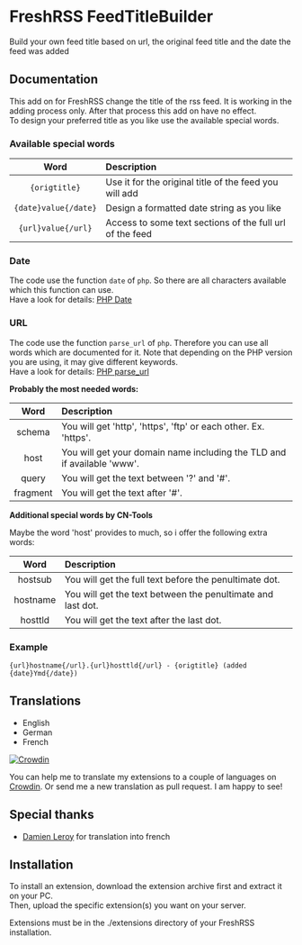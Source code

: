 # FreshRSS FeedTitleBuilder
Build your own feed title based on url, the original feed title and the date the feed was added

## Documentation

This add on for FreshRSS change the title of the rss feed. It is working in the adding process only. After that process this add on have no effect.\
To design your preferred title as you like use the available special words.

### Available special words

| Word | Description |
| :---: | :--- |
| `{origtitle}` | Use it for the original title of the feed you will add |
| `{date}value{/date}` | Design a formatted date string as you like |
| `{url}value{/url}` | Access to some text sections of the full url of the feed |

### Date

The code use the function `date` of `php`. So there are all characters available which this function can use.\
Have a look for details: [PHP Date](https://www.php.net/manual/en/function.date.php)

### URL

The code use the function `parse_url` of `php`. Therefore you can use all words which are documented for it. Note that depending on the PHP version you are using, it may give different keywords.\
Have a look for details: [PHP parse_url](https://www.php.net/manual/en/function.parse-url.php)

**Probably the most needed words:**

| Word | Description |
| :---: | :--- |
| schema | You will get \'http\', \'https\', \'ftp\' or each other. Ex. \'https\'. |
| host | You will get your domain name including the TLD and if available \'www\'. |
| query | You will get the text between \'?\' and \'#\'. |
| fragment | You will get the text after \'#\'. |

**Additional special words by CN-Tools**

Maybe the word 'host' provides to much, so i offer the following extra words:

| Word | Description |
| :---: | :--- |
| hostsub | You will get the full text before the penultimate dot. |
| hostname | You will get the text between the penultimate and last dot. |
| hosttld | You will get the text after the last dot. |

### Example

`{url}hostname{/url}.{url}hosttld{/url} - {origtitle} (added {date}Ymd{/date})`

## Translations

- English
- German
- French

[![Crowdin](https://badges.crowdin.net/cntools-freshrssextensions/localized.svg)](https://crowdin.com/project/cntools-freshrssextensions)

You can help me to translate my extensions to a couple of languages on [Crowdin](https://crowdin.com/project/cntools-freshrssextensions). Or send me a new translation as pull request. I am happy to see!

## Special thanks

- [Damien Leroy](https://github.com/ShiiFu) for translation into french

## Installation

To install an extension, download the extension archive first and extract it on your PC.\
Then, upload the specific extension(s) you want on your server.

Extensions must be in the ./extensions directory of your FreshRSS installation.
